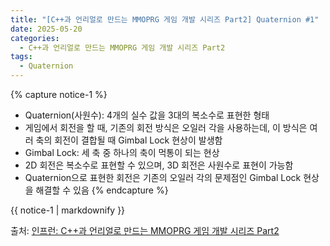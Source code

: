 ```yaml
---
title: "[C++과 언리얼로 만드는 MMOPRG 게임 개발 시리즈 Part2] Quaternion #1"
date: 2025-05-20
categories:
  - C++과 언리얼로 만드는 MMOPRG 게임 개발 시리즈 Part2
tags:
  - Quaternion
---
```




{% capture notice-1 %}
* Quaternion(사원수): 4개의 실수 값을 3대의 복소수로 표현한 형태
* 게임에서 회전을 할 때, 기존의 회전 방식은 오일러 각을 사용하는데, 이 방식은 여러 축의 회전이 결합될 때 Gimbal Lock 현상이 발생함
* Gimbal Lock: 세 축 중 하나의 축이 먹통이 되는 현상
* 2D 회전은 복소수로 표현할 수 있으며, 3D 회전은 사원수로 표현이 가능함
* Quaternion으로 표현한 회전은 기존의 오일러 각의 문제점인 Gimbal Lock 현상을 해결할 수 있음
{% endcapture %}



<div class="notice">
  {{ notice-1 | markdownify }}
</div>

출처: [인프런: C++과 언리얼로 만드는 MMOPRG 게임 개발 시리즈 Part2][source]

[source]: https://www.inflearn.com/course/%EC%96%B8%EB%A6%AC%EC%96%BC-3d-mmorpg-2/dashboard
